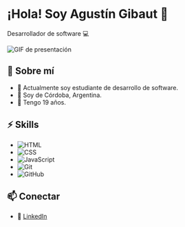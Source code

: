 # ¡Hola! Soy Agustín Gibaut 👋

Desarrollador de software 💻

![GIF de presentación](https://media0.giphy.com/media/58OujxlE7e19Mjv0gj/200w.gif?cid=6c09b952d60ohkhddwi0fsu7sb7aqbdhryubjcq3khrspla7&ep=v1_gifs_search&rid=200w.gif&ct=g)

## 🌱 Sobre mí

- 🚀 Actualmente soy estudiante de desarrollo de software.
- 🏡 Soy de Córdoba, Argentina.
- 🎂 Tengo 19 años.

## ⚡ Skills

- ![HTML](https://img.shields.io/badge/-HTML-E34F26?style=flat-square&logo=html5&logoColor=white)
- ![CSS](https://img.shields.io/badge/-CSS-1572B6?style=flat-square&logo=css3&logoColor=white)
- ![JavaScript](https://img.shields.io/badge/-JavaScript-F7DF1E?style=flat-square&logo=javascript&logoColor=black)
- ![Git](https://img.shields.io/badge/-Git-F05032?style=flat-square&logo=git&logoColor=white)
- ![GitHub](https://img.shields.io/badge/-GitHub-181717?style=flat-square&logo=github&logoColor=white)

## 📫 Conectar

- 💼 [LinkedIn]([https://www.linkedin.com/in/agustin-gibaut](https://www.linkedin.com/in/agustin-gibaut-61baa5327?utm_source=share&utm_campaign=share_via&utm_content=profile&utm_medium=android_app)) 
